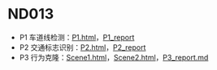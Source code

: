# ND013

* P1 车道线检测：[P1.html](CarND-P1-LaneLines/P1.html)，[P1_report](CarND-P1-LaneLines/P1_report)
* P2 交通标志识别：[P2.html](CarND-P2-Traffic-Sign-Classifier/Traffic_Sign_Classifier.html)，[P2_report](CarND-P2-Traffic-Sign-Classifier/Traffic_Sign_Classifier_report)
* P3 行为克隆：[Scene1.html](CarND-P3-Behavioral-Cloning/Scene1.html)，[Scene2.html](CarND-P3-Behavioral-Cloning/Scene2.html)，[P3_report.md](CarND-P3-Behavioral-Cloning/P3_report)

